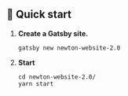 

## 🚀 Quick start

1.  **Create a Gatsby site.**

    ```shell
    gatsby new newton-website-2.0
    ```

2.  **Start**

    ```shell
    cd newton-website-2.0/
    yarn start
    ```



